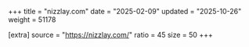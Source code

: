 +++
title = "nizzlay.com"
date = "2025-02-09"
updated = "2025-10-26"
weight = 51178

[extra]
source = "https://nizzlay.com/"
ratio = 45
size = 50
+++
